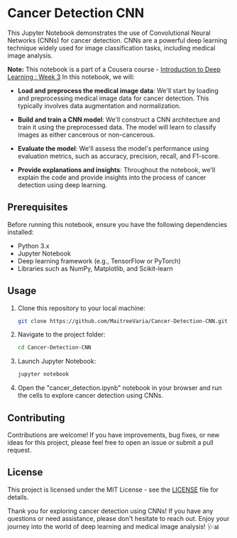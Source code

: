 # Cancer Detection CNN

This Jupyter Notebook demonstrates the use of Convolutional Neural Networks (CNNs) for cancer detection. CNNs are a powerful deep learning technique widely used for image classification tasks, including medical image analysis.

**Note:** This notebook is a part of a Cousera course - [Introduction to Deep Learning : Week 3](https://www.coursera.org/learn/introduction-to-deep-learning-boulder)
In this notebook, we will:

- **Load and preprocess the medical image data**: We'll start by loading and preprocessing medical image data for cancer detection. This typically involves data augmentation and normalization.

- **Build and train a CNN model**: We'll construct a CNN architecture and train it using the preprocessed data. The model will learn to classify images as either cancerous or non-cancerous.

- **Evaluate the model**: We'll assess the model's performance using evaluation metrics, such as accuracy, precision, recall, and F1-score.

- **Provide explanations and insights**: Throughout the notebook, we'll explain the code and provide insights into the process of cancer detection using deep learning.

## Prerequisites

Before running this notebook, ensure you have the following dependencies installed:

- Python 3.x
- Jupyter Notebook
- Deep learning framework (e.g., TensorFlow or PyTorch)
- Libraries such as NumPy, Matplotlib, and Scikit-learn

## Usage

1. Clone this repository to your local machine:

   ```bash
   git clone https://github.com/MaitreeVaria/Cancer-Detection-CNN.git
   ```

2. Navigate to the project folder:

   ```bash
   cd Cancer-Detection-CNN
   ```

3. Launch Jupyter Notebook:

   ```bash
   jupyter notebook
   ```

4. Open the "cancer_detection.ipynb" notebook in your browser and run the cells to explore cancer detection using CNNs.

## Contributing

Contributions are welcome! If you have improvements, bug fixes, or new ideas for this project, please feel free to open an issue or submit a pull request.

## License

This project is licensed under the MIT License - see the [LICENSE](LICENSE) file for details.

Thank you for exploring cancer detection using CNNs! If you have any questions or need assistance, please don't hesitate to reach out. Enjoy your journey into the world of deep learning and medical image analysis! 🩺📊
